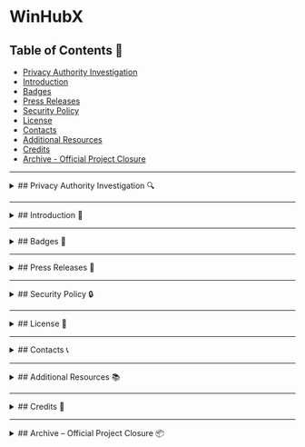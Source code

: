 # WinHubX

## Table of Contents 📑

- [Privacy Authority Investigation](#privacy-authority-investigation-)
- [Introduction](#introduction-)
- [Badges](#badges-)
- [Press Releases](#press-releases-)
- [Security Policy](#security-policy-)
- [License](#license-)
- [Contacts](#contacts-)
- [Additional Resources](#additional-resources-)
- [Credits](#credits-)
- [Archive - Official Project Closure](#archive---official-project-closure-)

---

<details>
<summary>## Privacy Authority Investigation 🔍</summary>

* [GDPR](GDPR.MD)

</details>

---

<details>
<summary>## Introduction 🌟</summary>

WinHubX was born from the original idea of **mrnico98**, a talented programmer who created a versatile tool designed to optimize and manage Windows systems. With his vision and expertise, an initial promising solution was developed, laying the foundation for future evolutions.

However, as the project became outdated over time and was only supported in the LTS (Long Term Support) version, the decision was made to initiate an active improvement process. Starting today, the project is officially under the management of the [**OpenDevNetwork**](https://t.me/OpenDevNetwork), a global developer community, with the goal of further strengthening its evolution and making it an even more powerful tool.

With the support and collaboration of **@LightYagami28**, this idea evolved into an open-source project managed by the community. By combining forces and resources, WinHubX becomes an increasingly useful solution for users around the world. Together, we are committed to creating a collaborative environment where contributions are welcome and innovation thrives. 🚀

</details>

---

<details>
<summary>## Badges 🏅</summary>

![GitHub Issues](https://img.shields.io/github/issues/OpenDevCore/WinHubX)  
![GitHub Forks](https://img.shields.io/github/forks/OpenDevCore/WinHubX)  
![GitHub Stars](https://img.shields.io/github/stars/OpenDevCore/WinHubX)  
![Security Badge](https://img.shields.io/badge/security%20policy-1.0.0-brightgreen)  
![Telegram](https://img.shields.io/badge/Telegram-%40OpenDevNetwork-blue?logo=telegram)

</details>

---

<details>
<summary>## Press Releases 📰</summary>

For more information and dedicated articles, visit our [Press.md](Press.md) file.  
Here you will find articles discussing the features and benefits of WinHubX, written by various platforms.

</details>

---

<details>
<summary>## Security Policy 🔒</summary>

Your security is our priority!  
For more details on how we manage vulnerabilities and supported versions, please refer to our [Security Policy](SECURITY.md).  
We encourage responsible disclosure and appreciate any contribution to keeping our project secure.

</details>

---

<details>
<summary>## License 📄</summary>

WinHubX is distributed under the [GNU General Public License v3.0](https://www.gnu.org/licenses/gpl-3.0.html),  
which allows users to run, study, share, and modify the software.

</details>

---

<details>
<summary>## Contacts 📞</summary>

For more details and updates, visit our [GitHub repository](https://github.com/OpenDevCore/WinHubX)  
and our [Telegram channel - OpenDevNetwork](https://t.me/OpenDevNetwork).  
We look forward to your feedback and contributions! 🌍

</details>

---

<details>
<summary>## Additional Resources 📚</summary>

* [Code of Conduct](CODE_OF_CONDUCT.md)  
* [FAQ](Faq.md)  
* [Support](Support.md)  
* [Troubleshooting Guide](Troubleshooting.md)

</details>

---

<details>
<summary>## Credits 🙏</summary>

We would like to thank all contributors, testers, and users who believed in this project since its early stages.

Special thanks to:
- **mrnico98** – Original creator and visionary behind WinHubX
- **@LightYagami28** – Key developer and maintainer during the open-source transition
- The entire **OpenDevNetwork** community for their support and participation

**Note:** The original UI design was developed by a previous developer not affiliated with the current OpenDevNetwork team.

</details>

---

<details>
<summary>## Archive – Official Project Closure 📦</summary>

### 📌 Project Archived

After careful consideration, we are officially **archiving the WinHubX project**.

#### Reasons for Closure:

- **Superior Existing Alternatives:**  
  Several mature and active tools already cover the same scope more efficiently:
  - [massgrave.dev](https://massgrave.dev)
  - [Microsoft Activation Scripts](https://github.com/massgravel/Microsoft-Activation-Scripts)
  - [Debloat 3.0 (by WindowsItalia/Iblis94)](https://github.com/Iblis94/debloat3.0)

- **Unintentional UI Similarities:**  
  During an internal review, we found that **WinHubX’s UI design closely resembles the one used in Debloat 3.0 by Iblis94**.  
  This design was **originally created by a previous developer**, not by the current OpenDevNetwork team.  
  We were unaware of this overlap and **sincerely apologize to the WindowsItalia team for the unintended similarity**.

#### ⚠️ Unauthorized Forks / Playbooks

As the project is now **archived**, any further use of the **WinHubX** name or the creation of **playbooks or forks derived from this repository** is **not authorized by the present team**.  
Please refrain from using the WinHubX identity in unofficial continuations.

#### 🔎 Security Warning – Previous Builds

We would also like to inform users that an **older version of WinHubX**, still linked to **mrnico98**, is currently listed on VirusTotal with potential concerns:

> [VirusTotal Scan - WinHubX legacy build (mrnico98)](https://www.virustotal.com/gui/file/24b69695416ca3cebe6f1cc493c1de13ff63ec738798ca3939d9b6fca6e4278a)

We strongly recommend not downloading or using unofficial builds or outdated binaries.

---

Thank you to everyone who supported us during the journey.  
**WinHubX** remains available in **read-only mode** for educational and historical reference.

**— The WinHubX Team & OpenDevNetwork**

</details>
